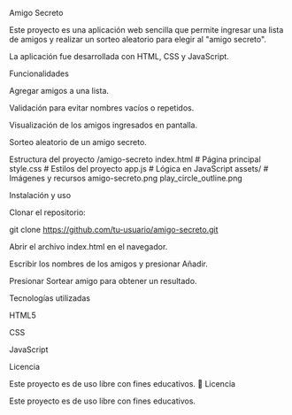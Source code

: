  Amigo Secreto

Este proyecto es una aplicación web sencilla que permite ingresar una lista de amigos y realizar un sorteo aleatorio para elegir al "amigo secreto".

La aplicación fue desarrollada con HTML, CSS y JavaScript.

 Funcionalidades

Agregar amigos a una lista.

Validación para evitar nombres vacíos o repetidos.

Visualización de los amigos ingresados en pantalla.

Sorteo aleatorio de un amigo secreto.


Estructura del proyecto
/amigo-secreto
index.html       # Página principal
style.css        # Estilos del proyecto
app.js           # Lógica en JavaScript
assets/          # Imágenes y recursos
amigo-secreto.png
play_circle_outline.png

Instalación y uso

Clonar el repositorio:

git clone https://github.com/tu-usuario/amigo-secreto.git


Abrir el archivo index.html en el navegador.

Escribir los nombres de los amigos y presionar Añadir.

Presionar Sortear amigo para obtener un resultado.

 Tecnologías utilizadas

HTML5

CSS

JavaScript

Licencia

Este proyecto es de uso libre con fines educativos.
📄 Licencia

Este proyecto es de uso libre con fines educativos.
